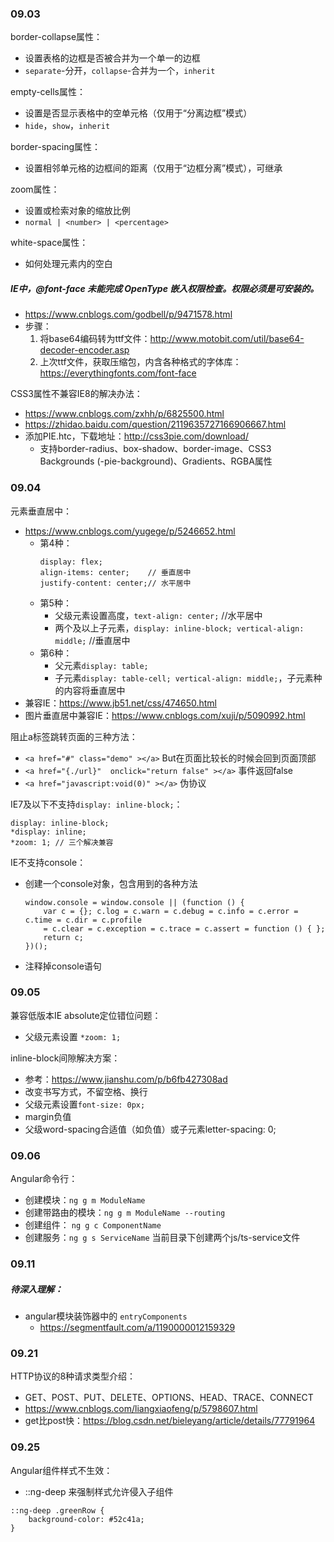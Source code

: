 ### 09.03
border-collapse属性：
* 设置表格的边框是否被合并为一个单一的边框
* `separate`-分开，`collapse`-合并为一个，`inherit`

empty-cells属性：
* 设置是否显示表格中的空单元格（仅用于“分离边框”模式）
* `hide`，`show`，`inherit`

border-spacing属性：
* 设置相邻单元格的边框间的距离（仅用于“边框分离”模式），可继承

zoom属性：
* 设置或检索对象的缩放比例
* `normal | <number> | <percentage>`

white-space属性：
* 如何处理元素内的空白

##### IE中，@font-face 未能完成 OpenType 嵌入权限检查。权限必须是可安装的。
* https://www.cnblogs.com/godbell/p/9471578.html
* 步骤：
    1. 将base64编码转为ttf文件：http://www.motobit.com/util/base64-decoder-encoder.asp
    2. 上次ttf文件，获取压缩包，内含各种格式的字体库：https://everythingfonts.com/font-face

CSS3属性不兼容IE8的解决办法：
* https://www.cnblogs.com/zxhh/p/6825500.html
* https://zhidao.baidu.com/question/2119635727166906667.html
* 添加PIE.htc，下载地址：http://css3pie.com/download/
    * 支持border-radius、box-shadow、border-image、CSS3 Backgrounds (-pie-background)、Gradients、RGBA属性

### 09.04
元素垂直居中：
* https://www.cnblogs.com/yugege/p/5246652.html
    * 第4种：
        ```
        display: flex;
        align-items: center;    // 垂直居中
        justify-content: center;// 水平居中
        ```
    * 第5种：
        * 父级元素设置高度，`text-align: center;` //水平居中
        * 两个及以上子元素，`display: inline-block; vertical-align: middle;` //垂直居中
    * 第6种：
        * 父元素`display: table;`
        * 子元素`display: table-cell; vertical-align: middle;`，子元素种的内容将垂直居中
* 兼容IE：https://www.jb51.net/css/474650.html
* 图片垂直居中兼容IE：https://www.cnblogs.com/xuji/p/5090992.html

阻止a标签跳转页面的三种方法：
* `<a href="#" class="demo" ></a>` But在页面比较长的时候会回到页面顶部 
* `<a href="{./url}"  onclick="return false" ></a>` 事件返回false
* `<a href="javascript:void(0)" ></a>` 伪协议

IE7及以下不支持`display: inline-block;`：
```
display: inline-block;
*display: inline;
*zoom: 1; // 三个解决兼容
```

IE不支持console：
* 创建一个console对象，包含用到的各种方法
    ```
    window.console = window.console || (function () {
        var c = {}; c.log = c.warn = c.debug = c.info = c.error = c.time = c.dir = c.profile
        = c.clear = c.exception = c.trace = c.assert = function () { };
        return c;
    })();
    ```
* 注释掉console语句

### 09.05

兼容低版本IE absolute定位错位问题：
* 父级元素设置 `*zoom: 1;`

inline-block间隙解决方案：
* 参考：https://www.jianshu.com/p/b6fb427308ad
* 改变书写方式，不留空格、换行
* 父级元素设置`font-size: 0px;`
* margin负值
* 父级word-spacing合适值（如负值）或子元素letter-spacing: 0;

### 09.06
Angular命令行：
* 创建模块：`ng g m ModuleName`
* 创建带路由的模块：`ng g m ModuleName --routing`
* 创建组件： `ng g c ComponentName`
* 创建服务：`ng g s ServiceName` 当前目录下创建两个js/ts-service文件

### 09.11
##### 待深入理解：
* angular模块装饰器中的 `entryComponents`
    * https://segmentfault.com/a/1190000012159329

### 09.21
HTTP协议的8种请求类型介绍：
* GET、POST、PUT、DELETE、OPTIONS、HEAD、TRACE、CONNECT
* https://www.cnblogs.com/liangxiaofeng/p/5798607.html
* get比post快：https://blog.csdn.net/bieleyang/article/details/77791964

### 09.25
Angular组件样式不生效：
*  ::ng-deep 来强制样式允许侵入子组件
```
::ng-deep .greenRow {
    background-color: #52c41a;
}
```
